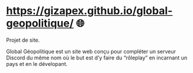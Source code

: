 # https://gizapex.github.io/global-geopolitique/ 🌐

Projet de site.

Global Géopolitique est un site web conçu pour compléter un serveur Discord du même nom où le but est d’y faire du “rôleplay” en incarnant un pays et en le dévelopant.
